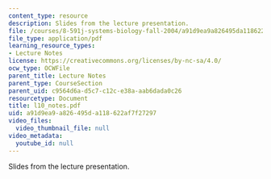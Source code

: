 ```yaml
---
content_type: resource
description: Slides from the lecture presentation.
file: /courses/8-591j-systems-biology-fall-2004/a91d9ea9a826495da118622af7f27297_l10_notes.pdf
file_type: application/pdf
learning_resource_types:
- Lecture Notes
license: https://creativecommons.org/licenses/by-nc-sa/4.0/
ocw_type: OCWFile
parent_title: Lecture Notes
parent_type: CourseSection
parent_uid: c9564d6a-d5c7-c12c-e38a-aab6dada0c26
resourcetype: Document
title: l10_notes.pdf
uid: a91d9ea9-a826-495d-a118-622af7f27297
video_files:
  video_thumbnail_file: null
video_metadata:
  youtube_id: null
---
```

Slides from the lecture presentation.